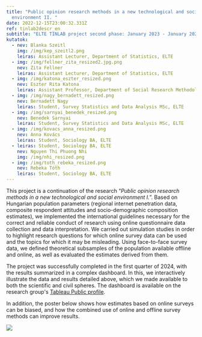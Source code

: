 ```yaml
---
title: "Public opinion research methods in a new technological and social
  environment II. "
date: 2022-12-15T23:00:32.331Z
ref: tinlab2descr_en
subtitle: "ELTE TINLAB project second phase: January 2023 - January 2024 "
kutatok:
  - nev: Blanka Szeitl
    img: /img/kep_szeitl2.png
    leiras: Assistant Lecturer, Department of Statistics, ELTE
  - img: /img/fellner_zita_resized2.jpg.png
    nev: Zita Fellner
    leiras: Assistant Lecturer, Department of Statistics, ELTE
  - img: /img/katona_eszter_resized.png
    nev: Eszter Rita Katona
    leiras: Assistant Professor, Department of Social Research Methodology, ELTE
  - img: /img/nagy_bernadett_resized.png
    nev: Bernadett Nagy
    leiras: Student, Survey Statistics and Data Analysis MSc, ELTE
  - img: /img/sarnyai_benedek_resized.png
    nev: Benedek Sarnyai
    leiras: Student, Survey Statistics and Data Analysis MSc, ELTE
  - img: /img/kovacs_anna_resized.png
    nev: Anna Kovács
    leiras: Student, Sociology BA, ELTE
  - leiras: Student, Sociology BA, ELTE
    nev: Nguyen Thi Phuong Nhi
    img: /img/nhi_resized.png
  - img: /img/toth_rebeka_resized.png
    nev: Rebeka Tóth
    leiras: Student, Sociology BA, ELTE
---
```

This project is a continuation of the research “*Public opinion research methods in a new technological and social environment I.*”. Based on Hungarian population parameters (regional internet penetration data, composite respondent attitudes and socio-demographic composition estimates), we implemented the international guidelines necessary for the correct and reliable conduct of research using online questionnaire data collection and data interpretation. We carried out simulation studies in order to highlight research questions for which online survey data can be used and the topics for which it may be misleading. Using face-to-face survey data, we defined theoretical subsamples of the population available offline and online, as well as evaluated the estimates derived from them.

The project was successfully completed in the first quarter of 2024, with the results summarized in a complex dashboard. In this, we interactively illustrate the data and results detailed above, which we made available to both the scientific and civil spheres. The dashboard is available on the research group's [Tableau Public profile](https://public.tableau.com/app/profile/smrb.research/viz/tinlab_smrb_17322005595920/Story1).

In addition, the poster below shows how estimates based on online surveys can be biased, and how the combined use of online and offline survey methods can improve results.

![](/img/tinlab_poszter2.jpg)
